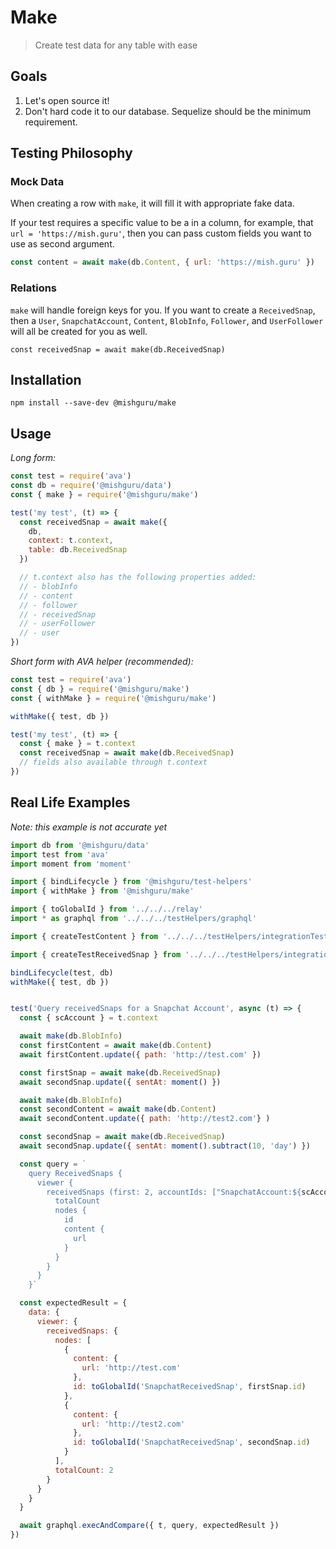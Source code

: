 # Make

> Create test data for any table with ease

## Goals

1. Let's open source it!
2. Don't hard code it to our database. Sequelize should be the minimum
   requirement.

## Testing Philosophy

### Mock Data

When creating a row with `make`, it will fill it with appropriate fake data.

If your test requires a specific value to be a in a column, for example, that
`url = 'https://mish.guru'`, then you can pass custom fields you want to use as second argument.

```javascript
const content = await make(db.Content, { url: 'https://mish.guru' })
```

### Relations

`make` will handle foreign keys for you. If you want to create a
`ReceivedSnap`, then a `User`, `SnapchatAccount`, `Content`, `BlobInfo`,
`Follower`, and `UserFollower` will all be created for you as well.

```
const receivedSnap = await make(db.ReceivedSnap)
```

## Installation

```shell
npm install --save-dev @mishguru/make
```

## Usage

*Long form:*

```javascript
const test = require('ava')
const db = require('@mishguru/data')
const { make } = require('@mishguru/make')

test('my test', (t) => {
  const receivedSnap = await make({
    db,
    context: t.context,
    table: db.ReceivedSnap
  })

  // t.context also has the following properties added:
  // - blobInfo
  // - content
  // - follower
  // - receivedSnap
  // - userFollower
  // - user
})
```

*Short form with AVA helper (recommended):*

```javascript
const test = require('ava')
const { db } = require('@mishguru/make')
const { withMake } = require('@mishguru/make')

withMake({ test, db })

test('my test', (t) => {
  const { make } = t.context
  const receivedSnap = await make(db.ReceivedSnap)
  // fields also available through t.context
})
```

## Real Life Examples

_Note: this example is not accurate yet_

``` javascript
import db from '@mishguru/data'
import test from 'ava'
import moment from 'moment'

import { bindLifecycle } from '@mishguru/test-helpers'
import { withMake } from '@mishguru/make'

import { toGlobalId } from '../../../relay'
import * as graphql from '../../../testHelpers/graphql'

import { createTestContent } from '../../../testHelpers/integrationTestHelpers/createTestContent'

import { createTestReceivedSnap } from '../../../testHelpers/integrationTestHelpers/createTestReceivedSnap'

bindLifecycle(test, db)
withMake({ test, db })


test('Query receivedSnaps for a Snapchat Account', async (t) => {
  const { scAccount } = t.context

  await make(db.BlobInfo)
  const firstContent = await make(db.Content)
  await firstContent.update({ path: 'http://test.com' })

  const firstSnap = await make(db.ReceivedSnap)
  await secondSnap.update({ sentAt: moment() })

  await make(db.BlobInfo)
  const secondContent = await make(db.Content)
  await secondContent.update({ path: 'http://test2.com'} )

  const secondSnap = await make(db.ReceivedSnap)
  await secondSnap.update({ sentAt: moment().subtract(10, 'day') })

  const query = `
    query ReceivedSnaps {
      viewer {
        receivedSnaps (first: 2, accountIds: ["SnapchatAccount:${scAccount.id}"]) {
          totalCount
          nodes {
            id
            content {
              url
            }
          }
        }
      }
    }`

  const expectedResult = {
    data: {
      viewer: {
        receivedSnaps: {
          nodes: [
            {
              content: {
                url: 'http://test.com'
              },
              id: toGlobalId('SnapchatReceivedSnap', firstSnap.id)
            },
            {
              content: {
                url: 'http://test2.com'
              },
              id: toGlobalId('SnapchatReceivedSnap', secondSnap.id)
            }
          ],
          totalCount: 2
        }
      }
    }
  }

  await graphql.execAndCompare({ t, query, expectedResult })
})
```
